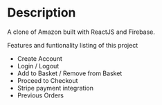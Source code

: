 # Description

A clone of Amazon built with ReactJS and Firebase. 

Features and funtionality listing of this project

- Create Account
- Login / Logout
- Add to Basket / Remove from Basket
- Proceed to Checkout
- Stripe payment integration
- Previous Orders
